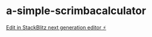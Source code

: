 # a-simple-scrimbacalculator

[Edit in StackBlitz next generation editor ⚡️](https://stackblitz.com/~/github.com/Sofoniyastekalegn/a-simple-scrimbacalculator)